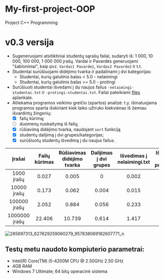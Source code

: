 # My-first-project-OOP #
Project C++ Programming

# v0.3 versija #
* Sugeneruojami atsitiktiniai studentų sąrašų failai, sudaryti iš: 1 000, 10 000, 100 000, 1 000 000 įrašų. Vardai ir Pavardės generuojami "šabloniniai", kaip pvz. `Vardas1 Pavarde1`, `Vardas2 Pavarde2` ir t.t.
* Studentai surūšiuojami didėjimo tvarka ir padalinami į dvi kategorijas:
  * Studentai, kurių galutinis balas < 5.0 - nelaimingi
  * Studentai, kurių galutinis balas >= 5.0 - protingi
* Surūšiuoti studentai išvedami į du naujus failus `-nelaimingi-studentai.txt` ir `-protingi-studentai.txt`. Failai pateikiami [files](https://github.com/evelinavait/My-first-project-OOP/tree/V0.3/files) aplankale.
* Atliekama programos veikimo greičio (spartos) analizė: t.y. išmatuojama programos sparta išskiriant kiek laiko užtruko kiekvienas iš žemiau išvardintų žingsnių:
    - [x] failų kūrimą;
    - [ ] duomenų nuskaitymą iš failų;
    - [x] rūšiavimą didėjimo tvarka, naudojant `sort` funkciją
    - [x] studentų dalijimą į dvi grupes/kategorijas;
    - [x] surūšiuotų studentų išvedimą į du naujus failus.

|Įrašai|Failų kūrimas|Rūšiavimas didėjimo tvarka |Dalijimas į dvi grupes|Išvedimas į nelaimingi.txt |  Išvedimas į protingi.txt
|:---:|:---:|:---:|:---:|:---:|:---:
|1000 įrašų| 0.027|0.005|0 |0.002|0.004|
|10000 įrašų|0.173|0.062 |0.004|0.015|0.02|
|100000 įrašų|2.052|0.884 |0.056 |0.233|0.196|
|1000000 įrašų|22.406|10.739|0.614|1.417|2.605|

![285697313_627629259060279_957838069182607771_n](https://user-images.githubusercontent.com/72965991/195760793-ea7b354f-496f-4786-8d20-58b0f01ff2e5.png)


## Testų metu naudoto kompiuterio parametrai: ##

* Intel(R) Core(TM) i5-4200M CPU @ 2.50GHz 2.50 GHz
* 4GB RAM
* Windows 7 Ultimate; 64 bitų operacinė sistema
